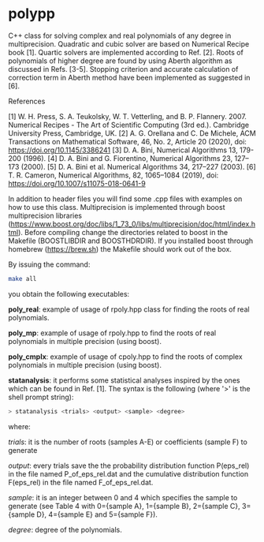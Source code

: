 **polypp**
===========

C++ class for solving complex and real polynomials of any degree in multiprecision.
Quadratic and cubic solver are based on Numerical Recipe book [1].
Quartic solvers are implemented according to Ref. [2].
Roots of polynomials of higher degree are found by using Aberth algorithm as discussed in Refs. [3-5].
Stopping criterion and accurate calculation of correction term in Aberth method 
have been implemented as suggested in [6].

References

[1] W. H. Press, S. A. Teukolsky, W. T. Vetterling, and B. P. Flannery. 2007. Numerical Recipes - The Art of Scientific
Computing (3rd ed.). Cambridge University Press, Cambridge, UK.
[2] A. G. Orellana and C. De Michele, ACM Transactions on Mathematical Software, 46, No. 2, Article 20 (2020), doi: https://doi.org/10.1145/3386241
[3] D. A. Bini, Numerical Algorithms 13, 179-200 (1996).
[4] D. A. Bini and G. Fiorentino, Numerical Algorithms 23, 127–173 (2000).
[5] D. A. Bini et al. Numerical Algorithms 34, 217–227 (2003). 
[6] T. R. Cameron, Numerical Algorithms, 82, 1065–1084 (2019), doi: https://doi.org/10.1007/s11075-018-0641-9 

In addition to header files you will find some .cpp files with examples on how to use this class.
Multiprecision is implemented through boost multiprecision libraries (https://www.boost.org/doc/libs/1_73_0/libs/multiprecision/doc/html/index.html).
Before compiling change the directories related to boost in the Makefile (BOOSTLIBDIR and BOOSTHDRDIR).
If you installed boost through homebrew (https://brew.sh) the Makefile should work out of the box.

By issuing the command:

```bash
make all
```

you obtain the following executables:

**poly_real**: example of usage of rpoly.hpp class for finding the roots of real polynomials.

**poly_mp**:  example of usage of rpoly.hpp to find the roots of real polynomials in multiple precision (using boost).

**poly_cmplx**: example of usage of cpoly.hpp to find the roots of complex polynomials in  multiple precision (using boost).

**statanalysis**: it performs some statistical analyses inspired by the ones which can be found in Ref. [1]. 
The syntax is the following (where '>' is the shell prompt string):

```bash
> statanalysis <trials> <output> <sample> <degree>
```

where:

*trials*: it is the number of roots (samples A-E) or coefficients (sample F) to generate

*output*: every <output> trials save the the probability distribution function P(eps_rel) 
	in the file named P_of_eps_rel.dat and the cumulative distribution function F(eps_rel) 
	in the file named F_of_eps_rel.dat. 

*sample*: it is an integer between 0 and 4 which specifies the sample to generate 
	(see Table 4 with 0={sample A}, 1={sample B}, 2={sample C}, 3={sample D}, 4={sample E} and
	5={sample F}).

*degree*: degree of the polynomials.

